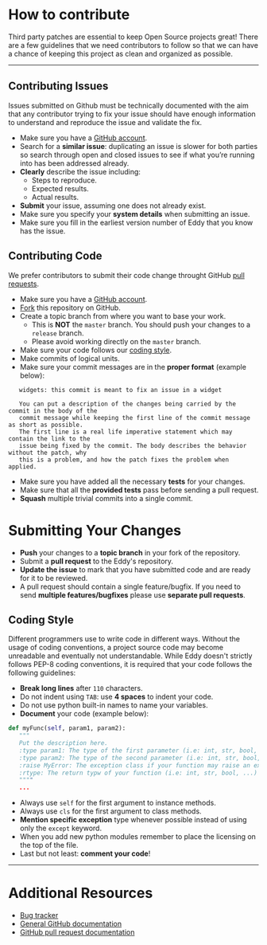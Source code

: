 # How to contribute

Third party patches are essential to keep Open Source projects great! There are a few guidelines that we need 
contributors to follow so that we can have a chance of keeping this project as clean and organized as possible.

****************

## Contributing Issues

Issues submitted on Github must be technically documented with the aim that any contributor trying to fix your issue 
should have enough information to understand and reproduce the issue and validate the fix.

* Make sure you have a [GitHub account](https://github.com/signup/free).
* Search for a **similar issue**: duplicating an issue is slower for both parties so search through open 
  and closed issues to see if what you’re running into has been addressed already.
* **Clearly** describe the issue including:
    * Steps to reproduce.
    * Expected results.
    * Actual results.
* **Submit** your issue, assuming one does not already exist.
* Make sure you specify your **system details** when submitting an issue.
* Make sure you fill in the earliest version number of Eddy that you know has the issue.

## Contributing Code

We prefer contributors to submit their code change throught GitHub [pull requests](http://help.github.com/send-pull-requests/). 

* Make sure you have a [GitHub account](https://github.com/signup/free).
* [Fork](https://github.com/danielepantaleone/eddy) this repository on GitHub.
* Create a topic branch from where you want to base your work.
    * This is **NOT** the `master` branch. You should push your changes to a `release` branch. 
    * Please avoid working directly on the `master` branch.
* Make sure your code follows our [coding style](#coding-style).
* Make commits of logical units.
* Make sure your commit messages are in the **proper format** (example below): 
```
   widgets: this commit is meant to fix an issue in a widget

   You can put a description of the changes being carried by the commit in the body of the 
   commit message while keeping the first line of the commit message as short as possible. 
   The first line is a real life imperative statement which may contain the link to the 
   issue being fixed by the commit. The body describes the behavior without the patch, why 
   this is a problem, and how the patch fixes the problem when applied.
```
* Make sure you have added all the necessary **tests** for your changes.
* Make sure that all the **provided tests** pass before sending a pull request.
* **Squash** multiple trivial commits into a single commit.

# Submitting Your Changes

* **Push** your changes to a **topic branch** in your fork of the repository.
* Submit a **pull request** to the Eddy's repository.
* **Update the issue** to mark that you have submitted code and are ready for it to be reviewed.
* A pull request should contain a single feature/bugfix. If you need to send **multiple features/bugfixes** please
  use **separate pull requests**.

## Coding Style

Different programmers use to write code in different ways. Without the usage of coding conventions, a project 
source code may become unreadable and eventually not understandable. While Eddy doesn't strictly follows 
PEP-8 coding conventions, it is required that your code follows the following guidelines:

* **Break long lines** after `110` characters.
* Do not indent using `TAB`: use **4 spaces** to indent your code.
* Do not use python built-in names to name your variables.
* **Document** your code (example below):
```python
def myFunc(self, param1, param2):
   """
   Put the description here.
   :type param1: The type of the first parameter (i.e: int, str, bool, ...).
   :type param2: The type of the second parameter (i.e: int, str, bool, ...).
   :raise MyError: The exception class if your function may raise an exception.
   :rtype: The return typw of your function (i.e: int, str, bool, ...)
   """"
   ...
```
* Always use `self` for the first argument to instance methods.
* Always use `cls` for the first argument to class methods.
* **Mention specific exception** type whenever possible instead of using only the `except` keyword.
* When you add new python modules remember to place the licensing on the top of the file.
* Last but not least: **comment your code**!

****************

# Additional Resources

* [Bug tracker](https://github.com/danielepantaleone/eddy/issues)
* [General GitHub documentation](http://help.github.com/)
* [GitHub pull request documentation](http://help.github.com/send-pull-requests/)